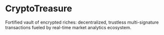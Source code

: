 # CryptoTreasure
Fortified vault of encrypted riches: decentralized, trustless multi-signature transactions fueled by real-time market analytics ecosystem.
